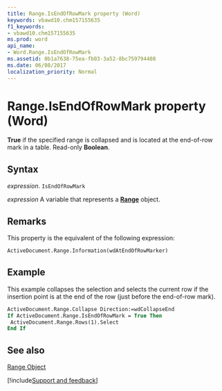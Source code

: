```yaml
---
title: Range.IsEndOfRowMark property (Word)
keywords: vbawd10.chm157155635
f1_keywords:
- vbawd10.chm157155635
ms.prod: word
api_name:
- Word.Range.IsEndOfRowMark
ms.assetid: 0b1a7638-75ea-fb03-3a52-8bc759794408
ms.date: 06/08/2017
localization_priority: Normal
---
```



# Range.IsEndOfRowMark property (Word)

 **True** if the specified range is collapsed and is located at the end-of-row mark in a table. Read-only **Boolean**.


## Syntax

_expression_. `IsEndOfRowMark`

_expression_ A variable that represents a **[Range](Word.Range.md)** object.


## Remarks

This property is the equivalent of the following expression:


```vb
ActiveDocument.Range.Information(wdAtEndOfRowMarker)
```


## Example

This example collapses the selection and selects the current row if the insertion point is at the end of the row (just before the end-of-row mark).


```vb
ActiveDocument.Range.Collapse Direction:=wdCollapseEnd 
If ActiveDocument.Range.IsEndOfRowMark = True Then 
 ActiveDocument.Range.Rows(1).Select 
End If
```


## See also


[Range Object](Word.Range.md)

[!include[Support and feedback](~/includes/feedback-boilerplate.md)]